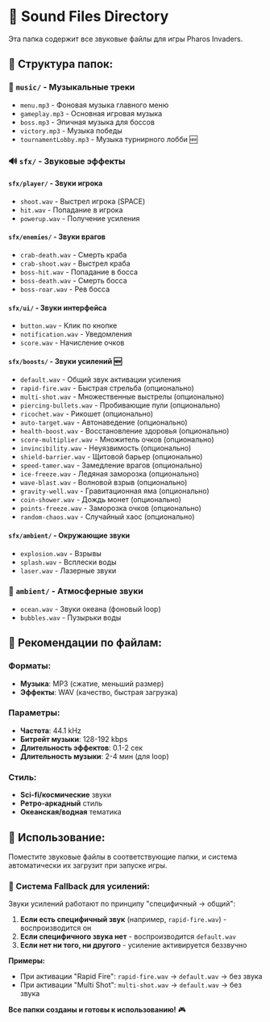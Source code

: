 # 🎵 Sound Files Directory

Эта папка содержит все звуковые файлы для игры Pharos Invaders.

## 📂 Структура папок:

### 🎼 `music/` - Музыкальные треки
- `menu.mp3` - Фоновая музыка главного меню
- `gameplay.mp3` - Основная игровая музыка
- `boss.mp3` - Эпичная музыка для боссов
- `victory.mp3` - Музыка победы
- `tournamentLobby.mp3` - Музыка турнирного лобби 🆕

### 🔊 `sfx/` - Звуковые эффекты

#### `sfx/player/` - Звуки игрока
- `shoot.wav` - Выстрел игрока (SPACE)
- `hit.wav` - Попадание в игрока
- `powerup.wav` - Получение усиления

#### `sfx/enemies/` - Звуки врагов
- `crab-death.wav` - Смерть краба
- `crab-shoot.wav` - Выстрел краба
- `boss-hit.wav` - Попадание в босса
- `boss-death.wav` - Смерть босса
- `boss-roar.wav` - Рев босса

#### `sfx/ui/` - Звуки интерфейса
- `button.wav` - Клик по кнопке
- `notification.wav` - Уведомления
- `score.wav` - Начисление очков

#### `sfx/boosts/` - Звуки усилений 🆕
- `default.wav` - Общий звук активации усиления
- `rapid-fire.wav` - Быстрая стрельба (опционально)
- `multi-shot.wav` - Множественные выстрелы (опционально)
- `piercing-bullets.wav` - Пробивающие пули (опционально)
- `ricochet.wav` - Рикошет (опционально)
- `auto-target.wav` - Автонаведение (опционально)
- `health-boost.wav` - Восстановление здоровья (опционально)
- `score-multiplier.wav` - Множитель очков (опционально)
- `invincibility.wav` - Неуязвимость (опционально)
- `shield-barrier.wav` - Щитовой барьер (опционально)
- `speed-tamer.wav` - Замедление врагов (опционально)
- `ice-freeze.wav` - Ледяная заморозка (опционально)
- `wave-blast.wav` - Волновой взрыв (опционально)
- `gravity-well.wav` - Гравитационная яма (опционально)
- `coin-shower.wav` - Дождь монет (опционально)
- `points-freeze.wav` - Заморозка очков (опционально)
- `random-chaos.wav` - Случайный хаос (опционально)

#### `sfx/ambient/` - Окружающие звуки
- `explosion.wav` - Взрывы
- `splash.wav` - Всплески воды
- `laser.wav` - Лазерные звуки

### 🌊 `ambient/` - Атмосферные звуки
- `ocean.wav` - Звуки океана (фоновый loop)
- `bubbles.wav` - Пузырьки воды

## 📝 Рекомендации по файлам:

### Форматы:
- **Музыка**: MP3 (сжатие, меньший размер)
- **Эффекты**: WAV (качество, быстрая загрузка)

### Параметры:
- **Частота**: 44.1 kHz
- **Битрейт музыки**: 128-192 kbps
- **Длительность эффектов**: 0.1-2 сек
- **Длительность музыки**: 2-4 мин (для loop)

### Стиль:
- **Sci-fi/космические** звуки
- **Ретро-аркадный** стиль
- **Океанская/водная** тематика

## 🚀 Использование:

Поместите звуковые файлы в соответствующие папки, и система автоматически их загрузит при запуске игры.

### 🎁 Система Fallback для усилений:

Звуки усилений работают по принципу "специфичный → общий":

1. **Если есть специфичный звук** (например, `rapid-fire.wav`) - воспроизводится он
2. **Если специфичного звука нет** - воспроизводится `default.wav`
3. **Если нет ни того, ни другого** - усиление активируется беззвучно

**Примеры:**
- При активации "Rapid Fire": `rapid-fire.wav` → `default.wav` → без звука
- При активации "Multi Shot": `multi-shot.wav` → `default.wav` → без звука

**Все папки созданы и готовы к использованию!** 🎮
